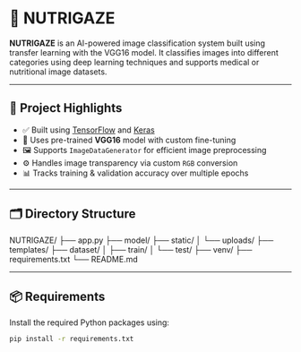 # 🥗 NUTRIGAZE

**NUTRIGAZE** is an AI-powered image classification system built using transfer learning with the VGG16 model. It classifies images into different categories using deep learning techniques and supports medical or nutritional image datasets.

---

## 📌 Project Highlights

- ✅ Built using [TensorFlow](https://www.tensorflow.org/) and [Keras](https://keras.io/)
- 🧠 Uses pre-trained **VGG16** model with custom fine-tuning
- 🖼️ Supports `ImageDataGenerator` for efficient image preprocessing
- ⚙️ Handles image transparency via custom `RGB` conversion
- 📊 Tracks training & validation accuracy over multiple epochs

---

## 🗂️ Directory Structure

NUTRIGAZE/
├── app.py
├── model/
├── static/
│ └── uploads/
├── templates/
├── dataset/
│ ├── train/
│ └── test/
├── venv/
├── requirements.txt
└── README.md

---

## 📦 Requirements

Install the required Python packages using:

```bash
pip install -r requirements.txt
